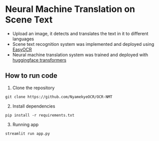 # Neural Machine Translation on Scene Text
- Upload an image, it detects and translates the text in it to different languages
- Scene text recognition system was implemented and deployed using [EasyOCR](https://github.com/JaidedAI/EasyOCR)
- Neural machine translation system was trained and deployed with  [huggingface transformers](https://github.com/huggingface/transformers)


## How to run code
1. Clone the repository

`git clone https://github.com/NyamekyeOCR/OCR-NMT`

2. Install dependencies

`pip install -r requirements.txt`

3. Running app

`streamlit run app.py`
